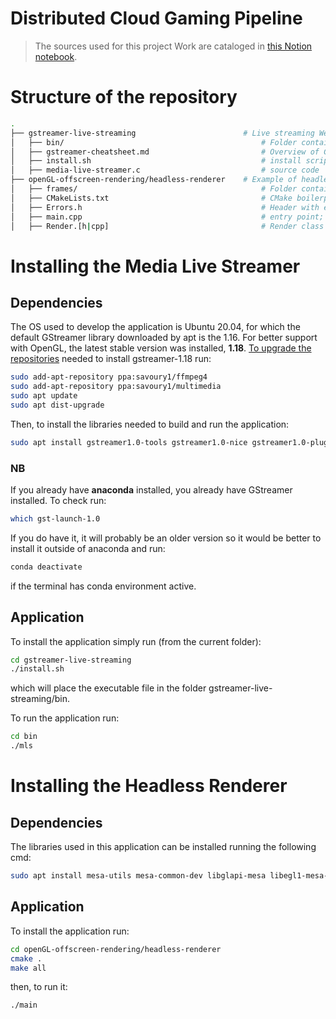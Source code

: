 # Distributed Cloud Gaming Pipeline

> The sources used for this project Work are cataloged in [this Notion notebook](https://psyugengames.notion.site/Project-Work-cda5b4615b99439ea44ce406825f8185).

# Structure of the repository
```bash
.
├── gstreamer-live-streaming                        # Live streaming WebRTC server (C)
│   ├── bin/                                            # Folder containing the install script output
│   ├── gstreamer-cheatsheet.md                         # Overview of GStreamer's most important elements
│   ├── install.sh                                      # install script
│   ├── media-live-streamer.c                           # source code
├── openGL-offscreen-rendering/headless-renderer    # Example of headless rendering a 3D revolving cube using EGL (C++)
│   ├── frames/                                         # Folder containing the produced jpeg frames
│   ├── CMakeLists.txt                                  # CMake boilerplate
│   ├── Errors.h                                        # Header with error handling functions
│   ├── main.cpp                                        # entry point; initializes EGL and calls Render class in loop
│   ├── Render.[h|cpp]                                  # Render class to render the 3D cube 
```

# Installing the Media Live Streamer
## Dependencies
The OS used to develop the application is Ubuntu 20.04, for which the default GStreamer library downloaded by apt is the 1.16. For better support with OpenGL, the latest stable version was installed, **1.18**. [To upgrade the repositories](https://askubuntu.com/questions/1377561/is-it-possible-to-upgrade-gstreamer-and-libx264-on-ubuntu-18-04) needed to install gstreamer-1.18 run:
```bash
sudo add-apt-repository ppa:savoury1/ffmpeg4
sudo add-apt-repository ppa:savoury1/multimedia
sudo apt update
sudo apt dist-upgrade
```
Then, to install the libraries needed to build and run the application:
```bash
sudo apt install gstreamer1.0-tools gstreamer1.0-nice gstreamer1.0-plugins-bad gstreamer1.0-plugins-ugly gstreamer1.0-plugins-good libgstreamer1.0-dev libglib2.0-dev libgstreamer-plugins-bad1.0-dev gstreamer1.0-gl libsoup2.4-dev libjson-glib-dev
```
### NB
If you already have **anaconda** installed, you already have GStreamer installed. To check run:
```bash
which gst-launch-1.0
```
If you do have it, it will probably be an older version so it would be better to install it outside of anaconda and run:
```bash
conda deactivate
```
if the terminal has conda environment active.

## Application
To install the application simply run (from the current folder):
```bash
cd gstreamer-live-streaming
./install.sh
```
which will place the executable file in the folder gstreamer-live-streaming/bin.

To run the application run:
```bash
cd bin
./mls
```
# Installing the Headless Renderer
## Dependencies
The libraries used in this application can be installed running the following cmd:
```bash
sudo apt install mesa-utils mesa-common-dev libglapi-mesa libegl1-mesa-dev libegl-dev
```
## Application
To install the application run:
```bash
cd openGL-offscreen-rendering/headless-renderer
cmake .
make all
```
then, to run it:
```bash
./main
```